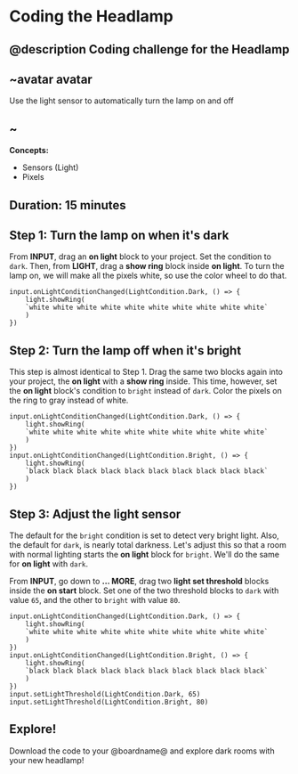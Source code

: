 # Coding the Headlamp
## @description Coding challenge for the Headlamp

## ~avatar avatar
Use the light sensor to automatically turn the lamp on and off
## ~

**Concepts:**
  * Sensors (Light)
  * Pixels

## Duration: 15 minutes

## Step 1: Turn the lamp on when it's dark

From **INPUT**, drag an **on light** block to your project. Set the condition to `dark`.
Then, from **LIGHT**, drag a **show ring** block inside **on light**.
To turn the lamp on, we will make all the pixels white, so use the color wheel to do that.

```blocks
input.onLightConditionChanged(LightCondition.Dark, () => {
    light.showRing(
    `white white white white white white white white white white`
    )
})
```

## Step 2: Turn the lamp off when it's bright

This step is almost identical to Step 1. Drag the same two blocks again into your project, the **on light** with a **show ring** inside.
This time, however, set the **on light** block's condition to `bright` instead of `dark`. Color the pixels on the ring to gray instead of white.

```blocks
input.onLightConditionChanged(LightCondition.Dark, () => {
    light.showRing(
    `white white white white white white white white white white`
    )
})
input.onLightConditionChanged(LightCondition.Bright, () => {
    light.showRing(
    `black black black black black black black black black black`
    )
})
```

## Step 3: Adjust the light sensor

The default for the `bright` condition is set to detect very bright light. Also, the default for `dark`,
is nearly total darkness.
Let's adjust this so that a room with normal lighting starts the **on light** block for `bright`. We'll
do the same for **on light** with `dark`.

From **INPUT**, go down to **... MORE**, drag two **light set threshold** blocks inside the **on start** block.
Set one of the two threshold blocks to `dark` with value `65`, and the other to `bright` with value `80`.

```blocks
input.onLightConditionChanged(LightCondition.Dark, () => {
    light.showRing(
    `white white white white white white white white white white`
    )
})
input.onLightConditionChanged(LightCondition.Bright, () => {
    light.showRing(
    `black black black black black black black black black black`
    )
})
input.setLightThreshold(LightCondition.Dark, 65)
input.setLightThreshold(LightCondition.Bright, 80)
```

## Explore!

Download the code to your @boardname@ and explore dark rooms with your new headlamp!